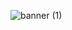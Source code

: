 ![banner (1)](https://github.com/beerts/beerts/assets/133691749/77d7f617-65d1-4ccf-b93a-c169b11c9453)

